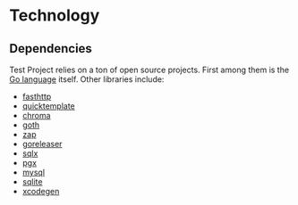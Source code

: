 # Technology

## Dependencies

Test Project relies on a ton of open source projects. First among them is the [Go language][1] itself. Other libraries include:

- [fasthttp][2]
- [quicktemplate][3]
- [chroma][4]
- [goth][5]
- [zap][6]
- [goreleaser][7]
- [sqlx][8]
- [pgx][9]
- [mysql][10]
- [sqlite][11]
- [xcodegen][12]


[1]: https://golang.org "What a great contribution to the world of engineering"
[2]: https://github.com/valyala/fasthttp "So much faster than the stdlib, and only slightly more annoying to work with"
[3]: https://github.com/valyala/quicktemplate "The only compile-time template engine that lets you control whitespace"
[4]: https://github.com/alecthomas/chroma "Renders a syntax-highlighted table in a surprisingly small amount of time"
[5]: https://github.com/markbates/goth "Handles OAuth for dozens of providers, works every time"
[6]: https://go.uber.org/zap "Crazy fast logging, with a custom encoder to dump tons of debug info"
[7]: https://goreleaser.com "Builds projects in all sorts of formats"
[8]: https://github.com/jmoiron/sqlx "Provides enhancements to the stdlib's sql package, super handy"
[9]: https://github.com/jackc/pgx "Handles (most of) the crazy types that PostgreSQL supports"
[10]: https://github.com/go-sql-driver/mysql "The Golang MySQL driver, does what it says on the tin"
[11]: https://modernc.org/sqlite "A version of SQLite that was compiled to Go by a machine"
[12]: https://github.com/yonaskolb/XcodeGen "Generates messy iOS XCode projects"
